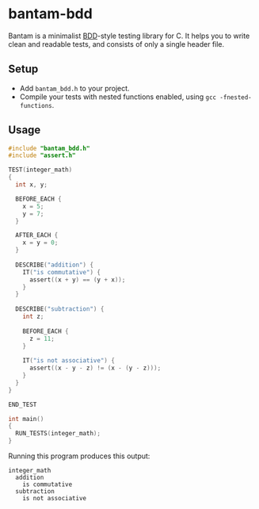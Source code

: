 bantam-bdd
==========

Bantam is a minimalist [BDD](http://dannorth.net/introducing-bdd/)-style testing library for C. It helps you to write clean and readable tests,
and consists of only a single header file.

Setup
-----

- Add `bantam_bdd.h` to your project.
- Compile your tests with nested functions enabled, using `gcc -fnested-functions`.

Usage
-----

```c
#include "bantam_bdd.h"
#include "assert.h"

TEST(integer_math)
{
  int x, y;

  BEFORE_EACH {
    x = 5;
    y = 7;
  }

  AFTER_EACH {
    x = y = 0;
  }
  
  DESCRIBE("addition") {
    IT("is commutative") {
      assert((x + y) == (y + x));
    }
  }
  
  DESCRIBE("subtraction") {
    int z;
    
    BEFORE_EACH {
      z = 11;
    }
    
    IT("is not associative") {
      assert((x - y - z) != (x - (y - z)));
    }
  }
}

END_TEST

int main()
{
  RUN_TESTS(integer_math);
}

```

Running this program produces this output:

```
integer_math
  addition
    is commutative
  subtraction
    is not associative
```
